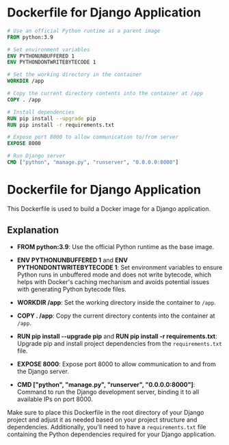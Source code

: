 # Dockerfile for Django Application

```Dockerfile
# Use an official Python runtime as a parent image
FROM python:3.9

# Set environment variables
ENV PYTHONUNBUFFERED 1
ENV PYTHONDONTWRITEBYTECODE 1

# Set the working directory in the container
WORKDIR /app

# Copy the current directory contents into the container at /app
COPY . /app

# Install dependencies
RUN pip install --upgrade pip
RUN pip install -r requirements.txt

# Expose port 8000 to allow communication to/from server
EXPOSE 8000

# Run Django server
CMD ["python", "manage.py", "runserver", "0.0.0.0:8000"]
```

# Dockerfile for Django Application

This Dockerfile is used to build a Docker image for a Django application.

## Explanation

- **FROM python:3.9**: Use the official Python runtime as the base image.

- **ENV PYTHONUNBUFFERED 1** and **ENV PYTHONDONTWRITEBYTECODE 1**: Set environment variables to ensure Python runs in unbuffered mode and does not write bytecode, which helps with Docker's caching mechanism and avoids potential issues with generating Python bytecode files.

- **WORKDIR /app**: Set the working directory inside the container to `/app`.

- **COPY . /app**: Copy the current directory contents into the container at `/app`.

- **RUN pip install --upgrade pip** and **RUN pip install -r requirements.txt**: Upgrade pip and install project dependencies from the `requirements.txt` file.

- **EXPOSE 8000**: Expose port 8000 to allow communication to and from the Django server.

- **CMD ["python", "manage.py", "runserver", "0.0.0.0:8000"]**: Command to run the Django development server, binding it to all available IPs on port 8000.

Make sure to place this Dockerfile in the root directory of your Django project and adjust it as needed based on your project structure and dependencies. Additionally, you'll need to have a `requirements.txt` file containing the Python dependencies required for your Django application.
